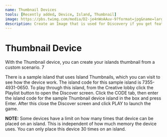 ```yaml
---
name: Thumbnail Devices
tools: [Recently added, Device, Island, Thumbnail]
image: https://pbs.twimg.com/media/D2-je4nWoAAuv-9?format=jpg&name=large
description: Create an Image that is used for Discovery if you get featured.
---
```


# Thumbnail Device

With the Thumbnail device, you can create your islands thumbnail from a custom scenario. 7

There is a sample island that uses Island Thumbnails, which you can visit to see how the device work. The island code for this sample island is 7355-4931-0650. To play through this island, from the Creative lobby click the Playlist button to open the Discover screen. Click the CODE tab, then enter the island code for the sample Thumbnail device island in the box and press Enter. After this close the Discover screen and click PLAY to launch the game.

**NOTE:** Some devices have a limit on how many times that device can be placed on an island. This is independent of how much memory the device uses. You can only place this device 30 times on an island.